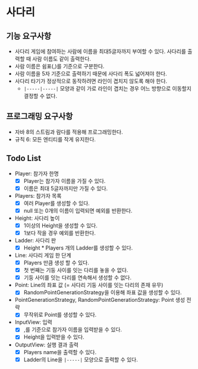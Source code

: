 # 사다리

## 기능 요구사항

- 사다리 게임에 참여하는 사람에 이름을 최대5글자까지 부여할 수 있다. 사다리를 출력할 때 사람 이름도 같이 출력한다.
- 사람 이름은 쉼표(,)를 기준으로 구분한다.
- 사람 이름을 5자 기준으로 출력하기 때문에 사다리 폭도 넓어져야 한다.
- 사다리 타기가 정상적으로 동작하려면 라인이 겹치지 않도록 해야 한다.
    - `|-----|-----|` 모양과 같이 가로 라인이 겹치는 경우 어느 방향으로 이동할지 결정할 수 없다.

## 프로그래밍 요구사항

- 자바 8의 스트림과 람다를 적용해 프로그래밍한다.
- 규칙 6: 모든 엔티티를 작게 유지한다.

## Todo List

- Player: 참가자 한명
    - [X] Player는 참가자 이름을 가질 수 있다.
    - [X] 이름은 최대 5글자까지만 가질 수 있다.

- Players: 참가자 목록
    - [X] 여러 Player를 생성할 수 있다.
    - [X] null 또는 0개의 이름이 입력되면 예외를 반환한다.

- Height: 사다리 높이
    - [X] 1이상의 Height을 생성할 수 있다.
    - [X] 1보다 작을 경우 예외를 반환한다.

- Ladder: 사다리 판
    - [X] Height * Players 개의 Ladder를 생성할 수 있다.

- Line: 사다리 게임 한 단계
    - [X] Players 만큼 생성 할 수 있다.
    - [X] 첫 번째는 기둥 사이를 잇는 다리를 놓을 수 없다.
    - [X] 기둥 사이를 잇는 다리를 연속해서 생성할 수 없다. 

- Point: Line의 좌표 값 (= 사다리 기둥 사이를 잇는 다리의 존재 유무)
    - [X] RandomPointGenerationStrategy을 이용해 좌표 값을 생성할 수 있다.

- PointGenerationStrategy, RandomPointGenerationStrategy: Point 생성 전략
    - [X] 무작위로 Point를 생성할 수 있다.

- InputView: 입력
    - [X] ,를 기준으로 참가자 이름을 입력받을 수 있다.
    - [X] Height을 입력받을 수 있다. 

- OutputView: 실행 결과 출력
    - [X] Players name을 출력할 수 있다.
    - [X] Ladder의 Line을 `|-----|` 모양으로 출력할 수 있다. 
